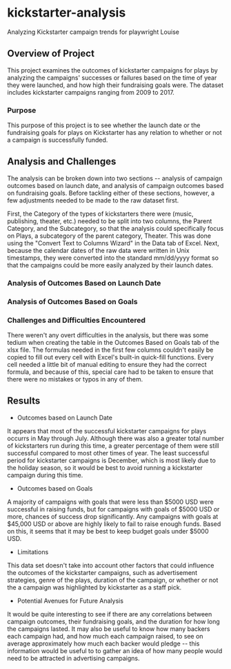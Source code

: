 # kickstarter-analysis
Analyzing Kickstarter campaign trends for playwright Louise

## Overview of Project
This project examines the outcomes of kickstarter campaigns for plays by analyzing the campaigns' successes or failures based on the time of year they were launched, and how high their fundraising goals were. The dataset includes kickstarter campaigns ranging from 2009 to 2017.

### Purpose
This purpose of this project is to see whether the launch date or the fundraising goals for plays on Kickstarter has any relation to whether or not a campaign is successfully funded.

## Analysis and Challenges
The analysis can be broken down into two sections -- analysis of campaign outcomes based on launch date, and analysis of campaign outcomes based on fundraising goals. Before tackling either of these sections, however, a few adjustments needed to be made to the raw dataset first.

First, the Category of the types of kickstarters there were (music, publishing, theater, etc.) needed to be split into two columns, the Parent Category, and the Subcategory, so that the analysis could specifically focus on Plays, a subcategory of the parent category, Theater. This was done using the "Convert Text to Columns Wizard" in the Data tab of Excel. Next, because the calendar dates of the raw data were written in Unix timestamps, they were converted into the standard mm/dd/yyyy format so that the campaigns could be more easily analyzed by their launch dates.

### Analysis of Outcomes Based on Launch Date


### Analysis of Outcomes Based on Goals


### Challenges and Difficulties Encountered
There weren't any overt difficulties in the analysis, but there was some tedium when creating the table in the Outcomes Based on Goals tab of the xlsx file. The formulas needed in the first few columns couldn't easily be copied to fill out every cell with Excel's built-in quick-fill functions. Every cell needed a little bit of manual editing to ensure they had the correct formula, and because of this, special care had to be taken to ensure that there were no mistakes or typos in any of them.

## Results

- Outcomes based on Launch Date

It appears that most of the successful kickstarter campaigns for plays occurrs in May through July. Although there was also a greater total number of kickstarters run during this time, a greater percentage of them were still successful compared to most other times of year. The least successful period for kickstarter campaigns is December, which is most likely due to the holiday season, so it would be best to avoid running a kickstarter campaign during this time.

- Outcomes based on Goals

A majority of campaigns with goals that were less than $5000 USD were successful in raising funds, but for campaigns with goals of $5000 USD or more, chances of success drop significantly. Any campaigns with goals at $45,000 USD or above are highly likely to fail to raise enough funds. Based on this, it seems that it may be best to keep budget goals under $5000 USD.

- Limitations

This data set doesn't take into account other factors that could influence the outcomes of the kickstarter campaigns, such as advertisement strategies, genre of the plays, duration of the campaign, or whether or not the a campaign was highlighted by kickstarter as a staff pick.

- Potential Avenues for Future Analysis

It would be quite interesting to see if there are any correlations between campaign outcomes, their fundraising goals, and the duration for how long the campaigns lasted. It may also be useful to know how many backers each campaign had, and how much each campaign raised, to see on average approximately how much each backer would pledge -- this information would be useful to to gather an idea of how many people would need to be attracted in advertising campaigns.
